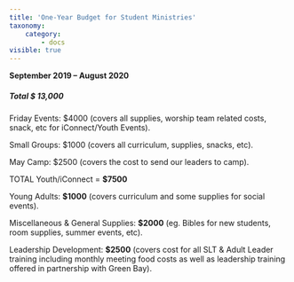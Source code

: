 ```yaml
---
title: 'One-Year Budget for Student Ministries'
taxonomy:
    category:
        - docs
visible: true
---
```


**September 2019 – August 2020**

##### Total $ 13,000

Friday Events: $4000 (covers all supplies, worship team related costs, snack, etc for iConnect/Youth Events).

Small Groups: $1000 (covers all curriculum, supplies, snacks, etc).

May Camp: $2500 (covers the cost to send our leaders to camp).

TOTAL Youth/iConnect = **$7500**


Young Adults: **$1000** (covers curriculum and some supplies for social events).

Miscellaneous & General Supplies: **$2000** (eg. Bibles for new students, room supplies, summer events, etc). 


Leadership Development: **$2500** (covers cost for all SLT & Adult Leader training including monthly meeting food costs as well as leadership training offered in partnership with Green Bay).

 

